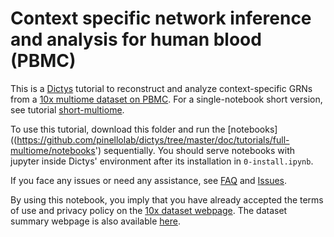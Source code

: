 # Context specific network inference and analysis for human blood (PBMC)

This is a [Dictys](https://github.com/pinellolab/dictys) tutorial to reconstruct and analyze context-specific GRNs from a [10x multiome dataset on PBMC](https://www.10xgenomics.com/resources/datasets/pbmc-from-a-healthy-donor-granulocytes-removed-through-cell-sorting-10-k-1-standard-2-0-0). For a single-notebook short version, see tutorial [short-multiome](https://github.com/pinellolab/dictys/tree/master/doc/tutorials/short-multiome).

To use this tutorial, download this folder and run the [notebooks]((https://github.com/pinellolab/dictys/tree/master/doc/tutorials/full-multiome/notebooks') sequentially. You should serve notebooks with jupyter inside Dictys' environment after its installation in `0-install.ipynb`.

If you face any issues or need any assistance, see [FAQ](https://github.com/pinellolab/dictys#faq) and [Issues](https://github.com/pinellolab/dictys#issues).

By using this notebook, you imply that you have already accepted the terms of use and privacy policy on the [10x dataset webpage](https://www.10xgenomics.com/resources/datasets/pbmc-from-a-healthy-donor-granulocytes-removed-through-cell-sorting-10-k-1-standard-2-0-0). The dataset summary webpage is also available [here](https://cf.10xgenomics.com/samples/cell-arc/2.0.0/pbmc_granulocyte_sorted_10k/pbmc_granulocyte_sorted_10k_web_summary.html).

